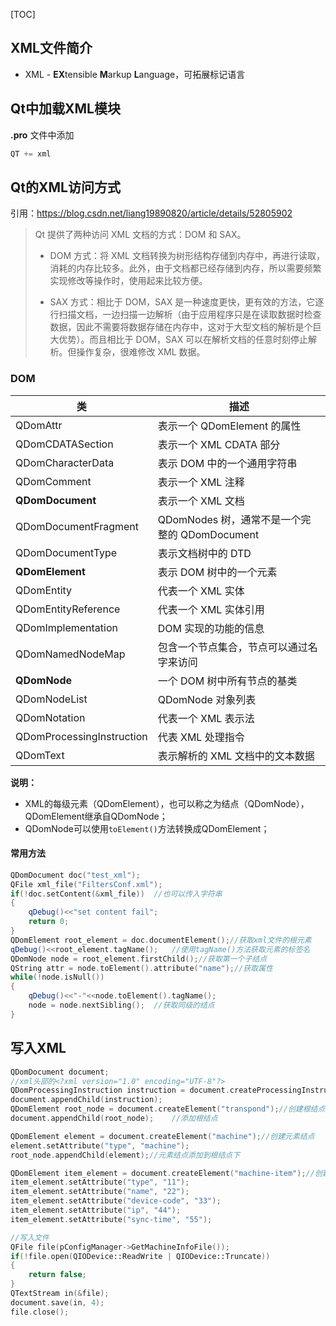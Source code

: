 [TOC]

## XML文件简介

- XML - **EX**tensible **M**arkup **L**anguage，可拓展标记语言

## Qt中加载XML模块

**.pro** 文件中添加

```python
QT += xml
```

## Qt的XML访问方式
引用：https://blog.csdn.net/liang19890820/article/details/52805902
> Qt 提供了两种访问 XML 文档的方式：DOM 和 SAX。
>
> - DOM 方式：将 XML 文档转换为树形结构存储到内存中，再进行读取，消耗的内存比较多。此外，由于文档都已经存储到内存，所以需要频繁实现修改等操作时，使用起来比较方便。
>
> - SAX 方式：相比于 DOM，SAX 是一种速度更快，更有效的方法，它逐行扫描文档，一边扫描一边解析（由于应用程序只是在读取数据时检查数据，因此不需要将数据存储在内存中，这对于大型文档的解析是个巨大优势）。而且相比于 DOM，SAX 可以在解析文档的任意时刻停止解析。但操作复杂，很难修改 XML 数据。

### DOM

| 类  | 描述     |
| ---- | ---- |
|  QDomAttr    |  表示一个 QDomElement 的属性    |
| QDomCDATASection | 表示一个 XML CDATA 部分 |
| QDomCharacterData | 表示 DOM 中的一个通用字符串 |
| QDomComment | 表示一个 XML 注释 |
| **QDomDocument** | 表示一个 XML 文档 |
| QDomDocumentFragment | QDomNodes 树，通常不是一个完整的 QDomDocument |
| QDomDocumentType | 表示文档树中的 DTD |
| **QDomElement** | 表示 DOM 树中的一个元素 |
| QDomEntity | 代表一个 XML 实体 |
| QDomEntityReference | 代表一个 XML 实体引用 |
| QDomImplementation | DOM 实现的功能的信息 |
| QDomNamedNodeMap | 包含一个节点集合，节点可以通过名字来访问 |
| **QDomNode** | 一个 DOM 树中所有节点的基类 |
| QDomNodeList | QDomNode 对象列表 |
| QDomNotation | 代表一个 XML 表示法 |
| QDomProcessingInstruction | 代表 XML 处理指令 |
| QDomText | 表示解析的 XML 文档中的文本数据 |

**说明：**

- XML的每级元素（QDomElement），也可以称之为结点（QDomNode），QDomElement继承自QDomNode；
- QDomNode可以使用`toElement()`方法转换成QDomElement；

#### 常用方法

````c++
QDomDocument doc("test_xml");
QFile xml_file("FiltersConf.xml");
if(!doc.setContent(&xml_file))	//也可以传入字符串
{
	qDebug()<<"set content fail";
	return 0;
}
QDomElement root_element = doc.documentElement();//获取xml文件的根元素
qDebug()<<root_element.tagName();	//使用tagName()方法获取元素的标签名
QDomNode node = root_element.firstChild();//获取第一个子结点
QString attr = node.toElement().attribute("name");//获取属性
while(!node.isNull())
{
	qDebug()<<"-"<<node.toElement().tagName();
	node = node.nextSibling();	//获取同级的结点
}
````

## 写入XML

```c++
QDomDocument document;
//xml头部的<?xml version="1.0" encoding="UTF-8"?>
QDomProcessingInstruction instruction = document.createProcessingInstruction("xml", "version=\"1.0\" encoding=\"UTF-8\"");
document.appendChild(instruction);
QDomElement root_node = document.createElement("transpond");//创建根结点
document.appendChild(root_node);    //添加根结点

QDomElement element = document.createElement("machine");//创建元素结点
element.setAttribute("type", "machine");
root_node.appendChild(element);//元素结点添加到根结点下

QDomElement item_element = document.createElement("machine-item");//创建item结点
item_element.setAttribute("type", "11");
item_element.setAttribute("name", "22");
item_element.setAttribute("device-code", "33");
item_element.setAttribute("ip", "44");
item_element.setAttribute("sync-time", "55");

//写入文件
QFile file(pConfigManager->GetMachineInfoFile());
if(!file.open(QIODevice::ReadWrite | QIODevice::Truncate))
{
	return false;
}
QTextStream in(&file);
document.save(in, 4);
file.close();
```

